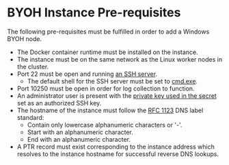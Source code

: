 # BYOH Instance Pre-requisites

The following pre-requisites must be fulfilled in order to add a Windows BYOH node.
* The Docker container runtime must be installed on the instance.
* The instance must be on the same network as the Linux worker nodes in the cluster.
* Port 22 must be open and running [an SSH server](https://docs.microsoft.com/en-us/windows-server/administration/openssh/openssh_install_firstuse).
  * The default shell for the SSH server must be set to [cmd.exe](https://docs.microsoft.com/en-us/windows-server/administration/openssh/openssh_server_configuration#configuring-the-default-shell-for-openssh-in-windows).
* Port 10250 must be open in order for log collection to function.
* An administrator user is present with the [private key used in the secret](/README.md#create-a-private-key-secret) set as an authorized SSH key.
* The hostname of the instance must follow the [RFC 1123](https://datatracker.ietf.org/doc/html/rfc1123) DNS label standard:
  * Contain only lowercase alphanumeric characters or '-'.
  * Start with an alphanumeric character.
  * End with an alphanumeric character.
* A PTR record must exist corresponding to the instance address which resolves to the instance hostname for successful reverse DNS lookups. 